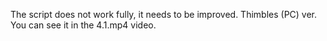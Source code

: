 The script does not work fully, it needs to be improved. Thimbles (PC) ver. You can see it in the 4.1.mp4 video.
